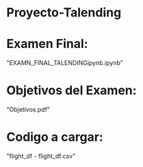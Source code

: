 # Proyecto-Talending

# Examen Final: 
"EXAMN_FINAL_TALENDINGipynb.ipynb"

# Objetivos del Examen: 
"Objetivos.pdf"

# Codigo a cargar:
"flight_df - flight_df.csv"

